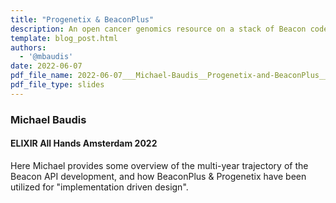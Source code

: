 ```yaml
---
title: "Progenetix & BeaconPlus"
description: An open cancer genomics resource on a stack of Beacon code...
template: blog_post.html 
authors:
  - '@mbaudis'
date: 2022-06-07
pdf_file_name: 2022-06-07___Michael-Baudis__Progenetix-and-BeaconPlus__ELIXIR-All-Hands-Slides.pdf
pdf_file_type: slides
---
```


### Michael Baudis
#### ELIXIR All Hands Amsterdam 2022

Here Michael provides some overview of the multi-year trajectory of the Beacon API
development, and how BeaconPlus & Progenetix have been utilized for "implementation
driven design".